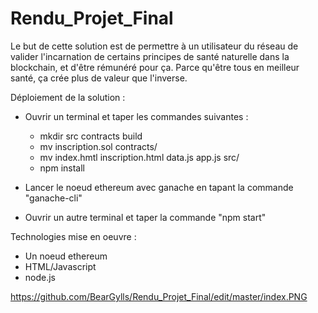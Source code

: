 # Rendu_Projet_Final

Le but de cette solution est de permettre à un utilisateur du réseau de valider l'incarnation de certains principes de santé naturelle dans la blockchain, et d'être rémunéré pour ça. Parce qu'être tous en meilleur santé, ça crée plus de valeur que l'inverse.

Déploiement de la solution : 

- Ouvrir un terminal et taper les commandes suivantes :
	- mkdir src contracts build
	- mv inscription.sol contracts/
	- mv index.hmtl inscription.html data.js app.js src/
	- npm install

- Lancer le noeud ethereum avec ganache en tapant la commande "ganache-cli"

- Ouvrir un autre terminal et taper la commande "npm start"

Technologies mise en oeuvre :
- Un noeud ethereum
- HTML/Javascript
- node.js

https://github.com/BearGylls/Rendu_Projet_Final/edit/master/index.PNG

